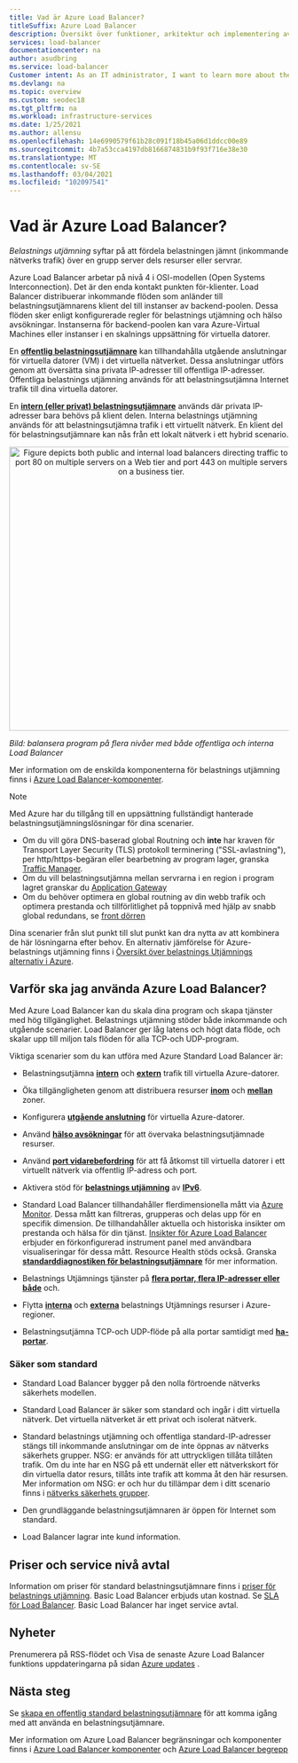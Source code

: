 ```yaml
---
title: Vad är Azure Load Balancer?
titleSuffix: Azure Load Balancer
description: Översikt över funktioner, arkitektur och implementering av Azure Load Balancer-funktioner. Lär dig hur Load Balancer fungerar och hur du använder det i molnet.
services: load-balancer
documentationcenter: na
author: asudbring
ms.service: load-balancer
Customer intent: As an IT administrator, I want to learn more about the Azure Load Balancer service and what I can use it for.
ms.devlang: na
ms.topic: overview
ms.custom: seodec18
ms.tgt_pltfrm: na
ms.workload: infrastructure-services
ms.date: 1/25/2021
ms.author: allensu
ms.openlocfilehash: 14e6990579f61b28c091f18b45a06d1ddcc00e89
ms.sourcegitcommit: 4b7a53cca4197db8166874831b9f93f716e38e30
ms.translationtype: MT
ms.contentlocale: sv-SE
ms.lasthandoff: 03/04/2021
ms.locfileid: "102097541"
---
```

# <a name="what-is-azure-load-balancer"></a>Vad är Azure Load Balancer?

*Belastnings utjämning* syftar på att fördela belastningen jämnt (inkommande nätverks trafik) över en grupp server dels resurser eller servrar. 

Azure Load Balancer arbetar på nivå 4 i OSI-modellen (Open Systems Interconnection). Det är den enda kontakt punkten för-klienter. Load Balancer distribuerar inkommande flöden som anländer till belastningsutjämnarens klient del till instanser av backend-poolen. Dessa flöden sker enligt konfigurerade regler för belastnings utjämning och hälso avsökningar. Instanserna för backend-poolen kan vara Azure-Virtual Machines eller instanser i en skalnings uppsättning för virtuella datorer.

En **[offentlig belastningsutjämnare](./components.md#frontend-ip-configurations)** kan tillhandahålla utgående anslutningar för virtuella datorer (VM) i det virtuella nätverket. Dessa anslutningar utförs genom att översätta sina privata IP-adresser till offentliga IP-adresser. Offentliga belastnings utjämning används för att belastningsutjämna Internet trafik till dina virtuella datorer.

En **[intern (eller privat) belastningsutjämnare](./components.md#frontend-ip-configurations)** används där privata IP-adresser bara behövs på klient delen. Interna belastnings utjämning används för att belastningsutjämna trafik i ett virtuellt nätverk. En klient del för belastningsutjämnare kan nås från ett lokalt nätverk i ett hybrid scenario.

<p align="center">
  <img src="./media/load-balancer-overview/load-balancer.svg" alt="Figure depicts both public and internal load balancers directing traffic to port 80 on multiple servers on a Web tier and port 443 on multiple servers on a business tier." width="512" title="Azure Load Balancer">
</p>

*Bild: balansera program på flera nivåer med både offentliga och interna Load Balancer*

Mer information om de enskilda komponenterna för belastnings utjämning finns i [Azure Load Balancer-komponenter](./components.md).

>[!NOTE]
> Med Azure har du tillgång till en uppsättning fullständigt hanterade belastningsutjämningslösningar för dina scenarier. 
> * Om du vill göra DNS-baserad global Routning och **inte** har kraven för Transport Layer Security (TLS) protokoll terminering ("SSL-avlastning"), per http/https-begäran eller bearbetning av program lager, granska [Traffic Manager](../traffic-manager/traffic-manager-overview.md). 
> * Om du vill belastningsutjämna mellan servrarna i en region i program lagret granskar du [Application Gateway](../application-gateway/overview.md)
> * Om du behöver optimera en global routning av din webb trafik och optimera prestanda och tillförlitlighet på toppnivå med hjälp av snabb global redundans, se [front dörren](../frontdoor/front-door-overview.md)
> 
> Dina scenarier från slut punkt till slut punkt kan dra nytta av att kombinera de här lösningarna efter behov.
> En alternativ jämförelse för Azure-belastnings utjämning finns i [Översikt över belastnings Utjämnings alternativ i Azure](/azure/architecture/guide/technology-choices/load-balancing-overview).


## <a name="why-use-azure-load-balancer"></a>Varför ska jag använda Azure Load Balancer?
Med Azure Load Balancer kan du skala dina program och skapa tjänster med hög tillgänglighet. Belastnings utjämning stöder både inkommande och utgående scenarier. Load Balancer ger låg latens och högt data flöde, och skalar upp till miljon tals flöden för alla TCP-och UDP-program.

Viktiga scenarier som du kan utföra med Azure Standard Load Balancer är:

- Belastningsutjämna **[intern](./quickstart-load-balancer-standard-internal-portal.md)** och **[extern](./quickstart-load-balancer-standard-public-portal.md)** trafik till virtuella Azure-datorer.

- Öka tillgängligheten genom att distribuera resurser **[inom](./tutorial-load-balancer-standard-public-zonal-portal.md)** och **[mellan](./tutorial-load-balancer-standard-public-zone-redundant-portal.md)** zoner.

- Konfigurera **[utgående anslutning](./load-balancer-outbound-connections.md)** för virtuella Azure-datorer.

- Använd **[hälso avsökningar](./load-balancer-custom-probe-overview.md)** för att övervaka belastningsutjämnade resurser.

- Använd **[port vidarebefordring](./tutorial-load-balancer-port-forwarding-portal.md)** för att få åtkomst till virtuella datorer i ett virtuellt nätverk via offentlig IP-adress och port.

- Aktivera stöd för **[belastnings utjämning](../virtual-network/virtual-network-ipv4-ipv6-dual-stack-standard-load-balancer-powershell.md)** av **[IPv6](../virtual-network/ipv6-overview.md)**.

- Standard Load Balancer tillhandahåller flerdimensionella mått via [Azure Monitor](../azure-monitor/overview.md).  Dessa mått kan filtreras, grupperas och delas upp för en specifik dimension.  De tillhandahåller aktuella och historiska insikter om prestanda och hälsa för din tjänst. [Insikter för Azure Load Balancer](./load-balancer-insights.md) erbjuder en förkonfigurerad instrument panel med användbara visualiseringar för dessa mått.  Resource Health stöds också. Granska **[standarddiagnostiken för belastningsutjämnare](load-balancer-standard-diagnostics.md)** för mer information.

- Belastnings Utjämnings tjänster på **[flera portar, flera IP-adresser eller både](./load-balancer-multivip-overview.md)** och.

- Flytta **[interna](./move-across-regions-internal-load-balancer-portal.md)** och **[externa](./move-across-regions-external-load-balancer-portal.md)** belastnings Utjämnings resurser i Azure-regioner.

- Belastningsutjämna TCP-och UDP-flöde på alla portar samtidigt med **[ha-portar](./load-balancer-ha-ports-overview.md)**.

### <a name="secure-by-default"></a><a name="securebydefault"></a>Säker som standard

* Standard Load Balancer bygger på den nolla förtroende nätverks säkerhets modellen.

* Standard Load Balancer är säker som standard och ingår i ditt virtuella nätverk. Det virtuella nätverket är ett privat och isolerat nätverk.  

* Standard belastnings utjämning och offentliga standard-IP-adresser stängs till inkommande anslutningar om de inte öppnas av nätverks säkerhets grupper. NSG: er används för att uttryckligen tillåta tillåten trafik.  Om du inte har en NSG på ett undernät eller ett nätverkskort för din virtuella dator resurs, tillåts inte trafik att komma åt den här resursen. Mer information om NSG: er och hur du tillämpar dem i ditt scenario finns i [nätverks säkerhets grupper](../virtual-network/network-security-groups-overview.md).

* Den grundläggande belastningsutjämnaren är öppen för Internet som standard. 

* Load Balancer lagrar inte kund information.

## <a name="pricing-and-sla"></a>Priser och service nivå avtal

Information om priser för standard belastningsutjämnare finns i [priser för belastnings utjämning](https://azure.microsoft.com/pricing/details/load-balancer/).
Basic Load Balancer erbjuds utan kostnad.
Se [SLA för Load Balancer](https://aka.ms/lbsla). Basic Load Balancer har inget service avtal.

## <a name="whats-new"></a>Nyheter

Prenumerera på RSS-flödet och Visa de senaste Azure Load Balancer funktions uppdateringarna på sidan [Azure updates](https://azure.microsoft.com/updates/?category=networking&query=load%20balancer) .

## <a name="next-steps"></a>Nästa steg

Se [skapa en offentlig standard belastningsutjämnare](quickstart-load-balancer-standard-public-portal.md) för att komma igång med att använda en belastningsutjämnare.

Mer information om Azure Load Balancer begränsningar och komponenter finns i [Azure Load Balancer komponenter](./components.md) och [Azure Load Balancer begrepp](./concepts.md)